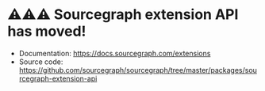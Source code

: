 # ⚠⚠⚠ Sourcegraph extension API has moved!

- Documentation: https://docs.sourcegraph.com/extensions
- Source code: https://github.com/sourcegraph/sourcegraph/tree/master/packages/sourcegraph-extension-api
